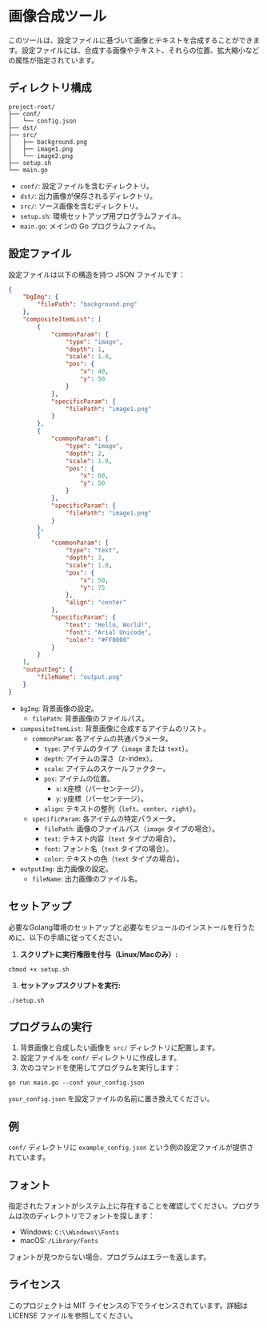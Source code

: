 # 画像合成ツール

このツールは、設定ファイルに基づいて画像とテキストを合成することができます。設定ファイルには、合成する画像やテキスト、それらの位置、拡大縮小などの属性が指定されています。

## ディレクトリ構成

```
project-root/
├── conf/
│   └── config.json
├── dst/
├── src/
│   ├── background.png
│   ├── image1.png
│   └── image2.png
├── setup.sh
└── main.go
```

- `conf/`: 設定ファイルを含むディレクトリ。
- `dst/`: 出力画像が保存されるディレクトリ。
- `src/`: ソース画像を含むディレクトリ。
- `setup.sh`: 環境セットアップ用プログラムファイル。
- `main.go`: メインの Go プログラムファイル。

## 設定ファイル

設定ファイルは以下の構造を持つ JSON ファイルです：

```json
{
    "bgImg": {
        "filePath": "background.png"
    },
    "compositeItemList": [
        {
            "commonParam": {
                "type": "image",
                "depth": 1,
                "scale": 1.0,
                "pos": {
                    "x": 40,
                    "y": 50
                }
            },
            "specificParam": {
                "filePath": "image1.png"
            }
        },
        {
            "commonParam": {
                "type": "image",
                "depth": 2,
                "scale": 1.0,
                "pos": {
                    "x": 60,
                    "y": 50
                }
            },
            "specificParam": {
                "filePath": "image1.png"
            }
        },
        {
            "commonParam": {
                "type": "text",
                "depth": 3,
                "scale": 1.0,
                "pos": {
                    "x": 50,
                    "y": 75
                },
                "align": "center"
            },
            "specificParam": {
                "text": "Hello, World!",
                "font": "Arial Unicode",
                "color": "#FF0000"
            }
        }
    ],
    "outputImg": {
        "fileName": "output.png"
    }
}
```

- `bgImg`: 背景画像の設定。
  - `filePath`: 背景画像のファイルパス。
- `compositeItemList`: 背景画像に合成するアイテムのリスト。
  - `commonParam`: 各アイテムの共通パラメータ。
    - `type`: アイテムのタイプ（`image` または `text`）。
    - `depth`: アイテムの深さ（z-index）。
    - `scale`: アイテムのスケールファクター。
    - `pos`: アイテムの位置。
      - `x`: x座標（パーセンテージ）。
      - `y`: y座標（パーセンテージ）。
    - `align`: テキストの整列（`left`、`center`、`right`）。
  - `specificParam`: 各アイテムの特定パラメータ。
    - `filePath`: 画像のファイルパス（`image` タイプの場合）。
    - `text`: テキスト内容（`text` タイプの場合）。
    - `font`: フォント名（`text` タイプの場合）。
    - `color`: テキストの色（`text` タイプの場合）。
- `outputImg`: 出力画像の設定。
  - `fileName`: 出力画像のファイル名。

## セットアップ

必要なGolang環境のセットアップと必要なモジュールのインストールを行うために、以下の手順に従ってください。

1. **スクリプトに実行権限を付与（Linux/Macのみ）:**

```
chmod +x setup.sh
```

3. **セットアップスクリプトを実行:**

```
./setup.sh
```

## プログラムの実行

1. 背景画像と合成したい画像を `src/` ディレクトリに配置します。
2. 設定ファイルを `conf/` ディレクトリに作成します。
3. 次のコマンドを使用してプログラムを実行します：

```
go run main.go --conf your_config.json
```

`your_config.json` を設定ファイルの名前に置き換えてください。

## 例

`conf/` ディレクトリに `example_config.json` という例の設定ファイルが提供されています。

## フォント

指定されたフォントがシステム上に存在することを確認してください。プログラムは次のディレクトリでフォントを探します：

- Windows: `C:\\Windows\\Fonts`
- macOS: `/Library/Fonts`

フォントが見つからない場合、プログラムはエラーを返します。

## ライセンス

このプロジェクトは MIT ライセンスの下でライセンスされています。詳細は LICENSE ファイルを参照してください。

